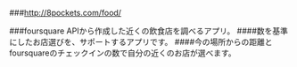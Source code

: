 ###http://8pockets.com/food/

###foursquare APIから作成した近くの飲食店を調べるアプリ。
####数を基準にしたお店選びを、サポートするアプリです。
####今の場所からの距離とfoursquareのチェックインの数で自分の近くのお店が選べます。
